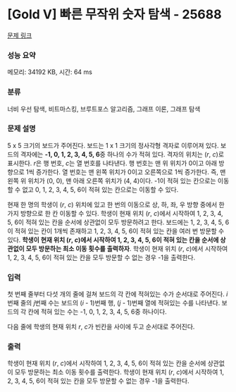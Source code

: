 # [Gold V] 빠른 무작위 숫자 탐색 - 25688 

[문제 링크](https://www.acmicpc.net/problem/25688) 

### 성능 요약

메모리: 34192 KB, 시간: 64 ms

### 분류

너비 우선 탐색, 비트마스킹, 브루트포스 알고리즘, 그래프 이론, 그래프 탐색

### 문제 설명

<p>5 x 5 크기의 보드가 주어진다. 보드는 1 x 1 크기의 정사각형 격자로 이루어져 있다. 보드의 격자에는 <strong>-1, 0, 1, 2, 3, 4, 5, 6</strong>중 하나의 수가 적혀 있다. 격자의 위치는 (<em>r</em>, <em>c</em>)로 표시한다. <em>r</em>은 행 번호, <em>c</em>는 열 번호를 나타낸다. 행 번호는 맨 위 위치가 0이고 아래 방향으로 1씩 증가한다. 열 번호는 맨 왼쪽 위치가 0이고 오른쪽으로 1씩 증가한다. 즉, 맨 왼쪽 위 위치가 (0, 0), 맨 아래 오른쪽 위치가 (4, 4)이다. -1이 적혀 있는 칸으로는 이동할 수 없고 0, 1, 2, 3, 4, 5, 6이 적혀 있는 칸으로는 이동할 수 있다.</p>

<p>현재 한 명의 학생이 (<em>r</em>, <em>c</em>) 위치에 있고 한 번의 이동으로 상, 하, 좌, 우 방향 중에서 한 가지 방향으로 한 칸 이동할 수 있다. 학생이 현재 위치 (<em>r</em>, <em>c</em>)에서 시작하여 1, 2, 3, 4, 5, 6이 적혀 있는 칸을 순서에 상관없이 모두 방문하려고 한다. 보드에는 1, 2, 3, 4, 5, 6이 적혀 있는 칸이 1개씩 존재하고 1, 2, 3, 4, 5, 6이 적혀 있는 칸을 여러 번 방문할 수 있다. <strong>학생이 현재 위치 (<em>r</em>, <em>c</em>)에서 시작하여 1, 2, 3, 4, 5, 6이 적혀 있는 칸을 순서에 상관없이 모두 방문하는 최소 이동 횟수를 출력하자</strong>. 학생이 현재 위치 (<em>r</em>, <em>c</em>)에서 시작하여 1, 2, 3, 4, 5, 6이 적혀 있는 칸을 모두 방문할 수 없는 경우 -1을 출력한다.</p>

### 입력 

 <p>첫 번째 줄부터 다섯 개의 줄에 걸쳐 보드의 각 칸에 적혀있는 수가 순서대로 주어진다. <em>i</em>번째 줄의 <em>j</em>번째 수는 보드의 (<em>i</em> - 1)번째 행, (<em>j</em> - 1)번째 열에 적혀있는 수를 나타낸다. 보드의 각 칸에 적혀 있는 수는 -1, 0, 1, 2, 3, 4, 5, 6중 하나이다.</p>

<p>다음 줄에 학생의 현재 위치 <em>r</em>, <em>c</em>가 빈칸을 사이에 두고 순서대로 주어진다.</p>

### 출력 

 <p>학생이 현재 위치 (<em>r</em>, <em>c</em>)에서 시작하여 1, 2, 3, 4, 5, 6이 적혀 있는 칸을 순서에 상관없이 모두 방문하는 최소 이동 횟수를 출력한다. 학생이 현재 위치 (<em>r</em>, <em>c</em>)에서 시작하여 1, 2, 3, 4, 5, 6이 적혀 있는 칸을 모두 방문할 수 없는 경우 -1을 출력한다.</p>


